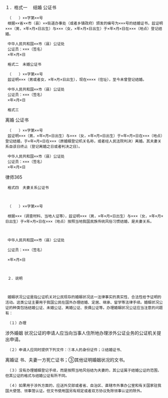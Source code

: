 
  １．格式一　
结婚
公证书 
      
     （　　）××字第××号 
     根据××省××市（县）××街道办事处（或者乡镇政府）颁发的编号为×××号的结婚证书，兹证明×××（男，×年×月×日出生）与×××（女，×年×月×日出生）于×年×月×日在×××（地点）登记结婚。 
      
     中华人民共和国××市（县）公证处 
     公证员：×××（签名） 
     ×年×月×日 
      
     格式二　未婚公证书 
      
     （　　）××字第××号 
     兹证明×××（男或者女，×年×月×日出生），现在××××（住址），至今未曾登记结婚。 
      
     中华人民共和国××市（县）公证处 
     公证员：×××（签名） 
     ×年×月×日 
      
     格式三　
离婚
公证书 
      
     （　　）××字第××号 
     兹证明×××（男，×年×月×日出生）与×××（女，×年×月×日出生）于×年×月×日在×××（地点）登记结婚，于×年×月×日在×××（原婚姻登记机关名称，或者经人民法院判决）离婚。其夫妻关系自该日终止（登记离婚之日或者判决之日）。 
      
     中华人民共和国××市（县）公证处 
     公证员：×××（签名） 
     ×年×月×日 
      




 
律师365






     格式四　夫妻关系公证书 

      

     （　　）××字第××号 

     根据×××（调查材料、当地人证等），兹证明×××（男，×年×月×日出生）与×××（女，×年×月×日出生）于×年×月×日在×××（地点）按照当地我国民族传统风俗习惯结婚，是夫妻关系。 

      

     中华人民共和国××市（县）公证处 

     公证员：×××（签名） 

     ×年×月×日 

      

     ２．说明 

      

     婚姻状况公证是指公证机关对公民现存的婚姻状况这一法律事实的真实性、合法性给予证明的活动。这类公证主要用于我国公民在国外办理结婚、定居、继承、留学等法律手续。婚姻状况公证的种类包括结婚公证、未婚公证、离婚公证、丧偶公证等。办理婚姻状况公证应当注意的问题有： 

     （１）办理

涉外婚姻
状况公证的申请人应当向当事人住所地办理涉外公证业务的公证机关提出申请。 

     （２）申请人应同时提供下列文件：①本人的身份证件；②结婚证书、

离婚证
书、夫妻一方死亡证书；③其他证明婚姻状况的文书。 

     （３）没有办理婚姻登记手续，而是按照当地风俗结为夫妻的，其公证属于结婚公证的范围，但其公证的格式与结婚公证有所不同。 

     （４）如果用于涉外方面的，应送外交部或者省、自治区、直辖市外事办公室和有关国家驻我国大使馆、领事馆认证。但文书使用国另有规定或者双方协议免除领事认证的除外。 

 

  


 

 
 
 
 
 
  


  
 

  


  


  
 
 
 
 

